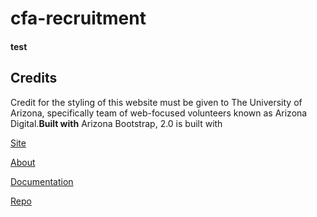 # cfa-recruitment

#### test

## Credits
Credit for the styling of this website must be given to The University of Arizona, specifically team of web-focused volunteers known as Arizona Digital.<b>Built with</b>
Arizona Bootstrap, 2.0 is built with 

[Site](https://digital.arizona.edu/arizona-bootstrap/)

[About](https://digital.arizona.edu/arizona-bootstrap/docs/2.0/about/overview/)

[Documentation](https://digital.arizona.edu/arizona-bootstrap/docs/2.0/getting-started/introduction/)

[Repo](https://github.com/az-digital/arizona-bootstrap)
